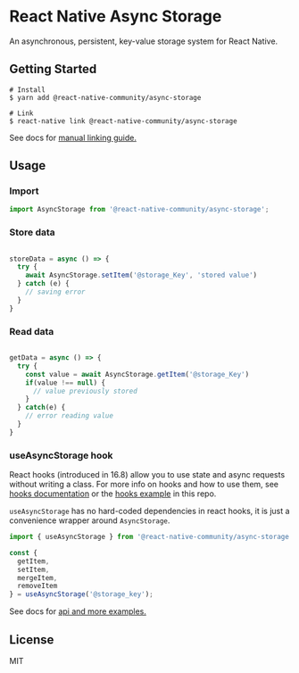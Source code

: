 # React Native Async Storage

An asynchronous, persistent, key-value storage system for React Native.


## Getting Started


```
# Install
$ yarn add @react-native-community/async-storage

# Link
$ react-native link @react-native-community/async-storage
```

See docs for [manual linking guide.](docs/Linking.md)


## Usage

### Import

```js
import AsyncStorage from '@react-native-community/async-storage';
```

### Store data
```jsx

storeData = async () => {
  try {
    await AsyncStorage.setItem('@storage_Key', 'stored value')
  } catch (e) {
    // saving error
  }
}

```

### Read data
```jsx

getData = async () => {
  try {
    const value = await AsyncStorage.getItem('@storage_Key')
    if(value !== null) {
      // value previously stored
    }
  } catch(e) {
    // error reading value
  }
}

```

### useAsyncStorage hook

React hooks (introduced in 16.8) allow you to use state and async requests without writing a class. For more info on hooks and how to use them, see [hooks documentation](https://reactjs.org/docs/hooks-intro.html) or the [hooks example](docs/Hooks.md) in this repo.

`useAsyncStorage` has no hard-coded dependencies in react hooks, it is just a convenience wrapper around `AsyncStorage`.

```js
import { useAsyncStorage } from '@react-native-community/async-storage';
```

```jsx
const {
  getItem,
  setItem,
  mergeItem,
  removeItem
} = useAsyncStorage('@storage_key');
```

See docs for [api and more examples.](docs/API.md)

## License

MIT